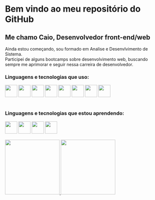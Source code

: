 # Bem vindo ao meu repositório do GitHub
## Me chamo Caio, Desenvolvedor front-end/web
Ainda estou começando, sou formado em Analise e Desenvlvimento de Sistema.<br>
Participei de alguns bootcamps sobre desenvolvimento web, buscando sempre me aprimorar e seguir nessa carreira de desenvolvedor.

### Linguagens e tecnologias que uso:
<div>
  <img src="https://cdn.jsdelivr.net/gh/devicons/devicon@latest/icons/html5/html5-original-wordmark.svg" width="40" height="40" />
  <img src="https://cdn.jsdelivr.net/gh/devicons/devicon@latest/icons/css3/css3-original-wordmark.svg" width="40" height="40" />
  <img src="https://cdn.jsdelivr.net/gh/devicons/devicon@latest/icons/javascript/javascript-original.svg" width="40" height="40" />
  <img src="https://cdn.jsdelivr.net/gh/devicons/devicon@latest/icons/bootstrap/bootstrap-original.svg" width="40" height="40" />
  <img src="https://cdn.jsdelivr.net/gh/devicons/devicon@latest/icons/vuejs/vuejs-original-wordmark.svg" width="40" height="40" />
  <img src="https://cdn.jsdelivr.net/gh/devicons/devicon@latest/icons/react/react-original-wordmark.svg" width="40" height="40" />
  <img src="https://cdn.jsdelivr.net/gh/devicons/devicon@latest/icons/json/json-original.svg" width="40" height="40" />
   <img src="https://cdn.jsdelivr.net/gh/devicons/devicon@latest/icons/git/git-original-wordmark.svg" width="40" height="40" />

</div>
<br>

### Linguagens e tecnologias que estou aprendendo:
<div>
  <img src="https://cdn.jsdelivr.net/gh/devicons/devicon@latest/icons/sass/sass-original.svg" width="40" height="40" />
  <img src="https://cdn.jsdelivr.net/gh/devicons/devicon@latest/icons/c/c-original.svg" width="40" height="40" />
  <img src="https://cdn.jsdelivr.net/gh/devicons/devicon@latest/icons/typescript/typescript-original.svg" width="40" height="40" />
  <img src="https://cdn.jsdelivr.net/gh/devicons/devicon@latest/icons/python/python-original-wordmark.svg" width="40" height="40" />
     
</div>
<br>
<div>
  <a href="https://github.com/seu-usuário-aqui">
  <img loading="lazy" height="180em" src="https://github-readme-stats.vercel.app/api/top-langs/?username=Aqueroz&layout=compact&langs_count=7&theme=dracula"/>
  <img loading="lazy" height="180em" src="https://github-readme-stats.vercel.app/api?username=Aqueroz&show_icons=true&theme=dracula&include_all_commits=true&count_private=true"/>
<div>
